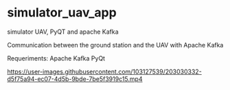 # simulator_uav_app

simulator UAV, PyQT and apache Kafka

Communication between the ground station and the UAV with Apache Kafka

Requeriments:
Apache Kafka
PyQt



https://user-images.githubusercontent.com/103127539/203030332-d5f75a94-ec07-4d5b-9bde-7be5f3919c15.mp4

